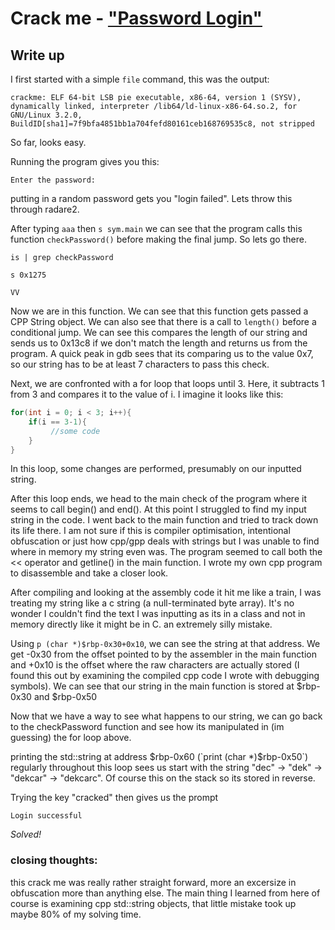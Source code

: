 # Crack me - ["Password Login"](https://crackmes.one/crackme/5c90a72d33c5d4776a837f07)

## Write up

I first started with a simple `file` command, this was the output:
```
crackme: ELF 64-bit LSB pie executable, x86-64, version 1 (SYSV), dynamically linked, interpreter /lib64/ld-linux-x86-64.so.2, for GNU/Linux 3.2.0, BuildID[sha1]=7f9bfa4851bb1a704fefd80161ceb168769535c8, not stripped
```

So far, looks easy.

Running the program gives you this:

`Enter the password:`

putting in a random password gets you "login failed". Lets throw this through radare2.

After typing `aaa` then `s sym.main` we can see that the program calls this function `checkPassword()` before making the final jump. So lets go there.

`is | grep checkPassword`

`s 0x1275`

`VV`

Now we are in this function. We can see that this function gets passed a CPP String object. We can also see that there is a call to `length()` before a conditional jump. We can see this compares the length of our string and sends us to 0x13c8 if we don't match the length and returns us from the program. A quick peak in gdb sees that its comparing us to the value 0x7, so our string has to be at least 7 characters to pass this check.

Next, we are confronted with a for loop that loops until 3. Here, it subtracts 1 from 3 and compares it to the value of i. I imagine it looks like this:

```c
for(int i = 0; i < 3; i++){
	if(i == 3-1){
	     //some code
	}	
}
```

In this loop, some changes are performed, presumably on our inputted string.

After this loop ends, we head to the main check of the program where it seems to call begin() and end(). At this point I struggled to find my input string in the code. I went back to the main function and tried to track down its life there. I am not sure if this is compiler optimisation, intentional obfuscation or just how cpp/gpp deals with strings but I was unable to find where in memory my string even was. The program seemed to call both the << operator and getline() in the main function. I wrote my own cpp program to disassemble and take a closer look.

After compiling and looking at the assembly code it hit me like a train, I was treating my string  like a c string (a null-terminated byte array). It's no wonder I couldn't find the text I was inputting as its in a class and not in memory directly like it might be in C. an extremely silly mistake.

Using `p (char *)$rbp-0x30+0x10`, we can see the string at that address. We get -0x30 from the offset pointed to by the assembler in the main function and +0x10 is the offset where the raw characters are actually stored (I found this out by examining the compiled cpp code I wrote with debugging symbols). We can see that our string in the main function is stored at $rbp-0x30 and $rbp-0x50

Now that we have a way to see what happens to our string, we can go back to the checkPassword function and see how its manipulated in (im guessing) the for loop above.

printing the std::string at address $rbp-0x60 (`print (char *)$rbp-0x50`) regularly throughout this loop sees us start with the string "dec" -> "dek" -> "dekcar" -> "dekcarc". Of course this on the stack so its stored in reverse.

Trying the key "cracked" then gives us the prompt

`Login successful`

*Solved!*

### closing thoughts:

this crack me was really rather straight forward, more an excersize in obfuscation more than anything else. The main thing I learned from here of course is examining cpp std::string objects, that little mistake took up maybe 80% of my solving time. 


